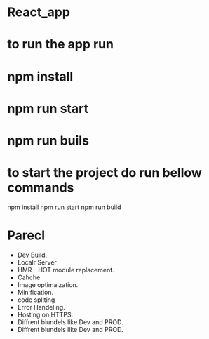 # React_app

# to run the app run
# npm install
# npm run start
# npm run buils

# to start the project do run bellow commands
npm install
npm run start
npm run build

# Parecl
- Dev Build.
- Localr Server
- HMR - HOT module replacement.
- Cahche 
- Image optimaization.
- Minification.
- code spliting
- Error Handeling.
- Hosting on HTTPS.
- Diffrent biundels like Dev and PROD.
- Diffrent biundels like Dev and PROD.
